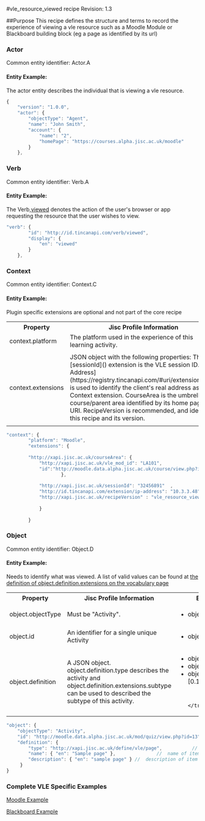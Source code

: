 #vle_resource_viewed recipe
Revision: 1.3

##Purpose
This recipe defines the structure and terms to record the experience of viewing a vle resource such as a Moodle Module or Blackboard building block (eg a page as identified by its url)

### Actor
Common entity identifier:  Actor.A

#### Entity Example:
The actor entity describes the individual that is viewing a vle resource.


``` Javascript
{
    "version": "1.0.0",
    "actor": {
        "objectType": "Agent",
        "name": "John Smith",
        "account": {
            "name": "2",
            "homePage": "https://courses.alpha.jisc.ac.uk/moodle"
        }
    },
```

### Verb
Common entity identifier: Verb.A

#### Entity Example:

The Verb,[viewed](/vocabulary.md#verbs) denotes the action of the user's browser or app requesting the resource that the user wishes to view.



``` javascript
"verb": {
        "id": "http://id.tincanapi.com/verb/viewed",
        "display": {
            "en": "viewed"
        }
    },
```
### Context
Common entity identifier: Context.C

#### Entity Example:
Plugin specific extensions are optional and not part of the core recipe


<table>
	<tr><th>Property</th><th>Jisc Profile Information</th><th>Entity Obligations</th></tr>
	<tr>
		<td>context.platform</td>
		<td>The platform used in the experience of this learning activity.</td>
		<td>context.platform [0.1]</td>
	</tr>
	<tr>
		<td>context.extensions</td>
		<td>JSON object with the following properties: The [sessionId]() extension is the VLE session ID. [ip Address](https://registry.tincanapi.com/#uri/extension/310) is used to identify the client's real address as a Context extension.  CourseArea is the umbrella course/parent area identified by its home page URI. RecipeVersion is recommended, and identifies this recipe and its version.
		</td>
		    <td>
		    <ul>
				<li>context.extension.courseArea [0.1]</li>
				<li>context.extension.sessionId [0.1]</li>
				<li>context.extension.ip-address [0.1]</li>
				<li>context.extension.RecipeVersion [0.1] </li>
			</ul>
			</td>
	</tr>
</table>

``` javascript
"context": {
        "platform": "Moodle",
        "extensions": {
	
      	"http://xapi.jisc.ac.uk/courseArea": {
			"http://xapi.jisc.ac.uk/vle_mod_id": "LA101",
            "id":"http://moodle.data.alpha.jisc.ac.uk/course/view.php?id=4"
					},
					
		  	"http://xapi.jisc.ac.uk/sessionId": "32456891"  ,
		  	"http://id.tincanapi.com/extension/ip-address": "10.3.3.48"
			"http://xapi.jisc.ac.uk/recipeVersion" : "vle_resource_viewedV1.3"
			
			}
              
        }
```

### Object
Common entity identifier: Object.D

#### Entity Example:
Needs to identify what was viewed. A list of valid values can be found at [the definition of object.definition.extensions on the vocabulary page](../vocabulary.md#Object.definition.extension)

<table>
	<tr><th>Property</th><th>Jisc Profile Information</th><th>Entity Obligations</th></tr>
	<tr>
		<td>object.objectType</td>
		<td>Must be "Activity".</td>
		<td><ul>
		    <li>object.ojectType [0.1]</li></ul><td>
	</tr>
	<tr>
		<td>object.id</td>
		<td>An identifier for a single unique Activity</td>
		<td><ul>
		    <li>object.id [0.1]</td>
	</tr>
		<tr>
		<td>object.definition</td>
		<td>A JSON object. object.definition.type describes the activity and object.definition.extensions.subtype can be used to described the subtype of this activity.</td>
		 <td>
		    <ul>
				<li>object.definition.type [1]</li>
				<li>object.definition.name [0.1]</li>
				<li>object.definition.description [0.1]</li>
				
			</ul>
			</td>
	</tr>
</table>

``` javascript
"object": {
	"objectType": "Activity",
	"id": "http://moodle.data.alpha.jisc.ac.uk/mod/quiz/view.php?id=13"   	 	//  unique id or url of the item being logged into
	"definition": {
		"type": "http://xapi.jisc.ac.uk/define/vle/page",			//  definition type as above
		"name": { "en": "Sample page" },			   //  name of item as returned by VLE
		"description": { "en": "sample page" } //  description of item as returned by VLE
	 }
}
```

### Complete VLE Specific Examples
[Moodle Example](/vle/moodle/moduleview.js)

[Blackboard Example](/vle/blackboard/course_content_access.json)
